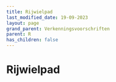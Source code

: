 ```yaml
---
title: Rijwielpad
last_modified_date: 19-09-2023
layout: page
grand_parent: Verkenningsvoorschriften
parent: R
has_children: false
---
```


Rijwielpad
==========

